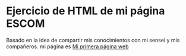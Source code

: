 # Ejercicio de HTML de mi página ESCOM

Basado en la idea de compartir mis conocimientos con mi sensei y mis compañeros. mi página es [Mi primera página web](https://jplacaud.github.io/Pr-ctica7/)